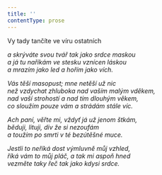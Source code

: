```yaml
---
title: ''
contentType: prose
---
```


Vy tady tančíte ve víru ostatních

_a skrýváte svou tvář tak jako srdce maskou  
a já tu naříkám ve stesku vznícen láskou  
a mrazím jako led a hořím jako vích._

_Vás těší masopust; mne netěší už nic  
než vzdychat zhluboka nad vaším malým vděkem,  
nad vaší strohostí a nad tím dlouhým věkem,  
co sloužím pouze vám a strádám stále víc._

_Ach paní, věřte mi, vždyť já už jenom štkám,  
běduji, lituji, div že si nezoufám  
a toužím po smrti v té bezútěšné muce._

_Jestli to neříká dost výmluvně můj vzhled,  
říká vám to můj pláč, a tak mi aspoň hned  
vezměte taky řeč tak jako kdysi srdce._
